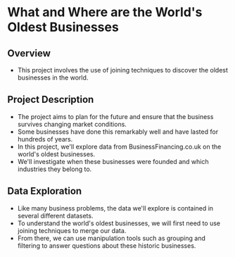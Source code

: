 # What and Where are the World's Oldest Businesses

## Overview

- This project involves the use of joining techniques to discover the oldest businesses in the world.

## Project Description

- The project aims to plan for the future and ensure that the business survives changing market conditions.
- Some businesses have done this remarkably well and have lasted for hundreds of years.
- In this project, we'll explore data from BusinessFinancing.co.uk on the world's oldest businesses.
- We'll investigate when these businesses were founded and which industries they belong to.

## Data Exploration

- Like many business problems, the data we'll explore is contained in several different datasets.
- To understand the world's oldest businesses, we will first need to use joining techniques to merge our data.
- From there, we can use manipulation tools such as grouping and filtering to answer questions about these historic businesses.


